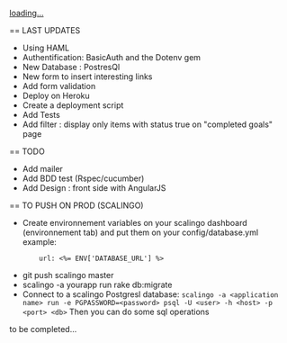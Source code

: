 [loading...](https://filrouge.scalingo.io)

== LAST UPDATES

- Using HAML
- Authentification: BasicAuth and the Dotenv gem
- New Database : PostresQl
- New form to insert interesting links
- Add form validation
- Deploy on Heroku
- Create a deployment script
- Add Tests
- Add filter : display only items with status true on "completed goals" page

== TODO

- Add mailer
- Add BDD test (Rspec/cucumber)
- Add  Design : front side with AngularJS

== TO PUSH ON PROD (SCALINGO)

* Create environnement variables on your scalingo dashboard (environnement tab) and put them on your config/database.yml
	example:
	```production:
	  	url: <%= ENV['DATABASE_URL'] %>
	```
* git push scalingo master
* scalingo -a yourapp run rake db:migrate
* Connect to a scalingo Postgresl database:
```scalingo -a <application name> run -e PGPASSWORD=<password> psql -U <user> -h <host> -p <port> <db>```
Then you can do some sql operations


to be completed...
